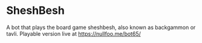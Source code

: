# SheshBesh
A bot that plays the board game sheshbesh, also known as backgammon or tavli.
Playable version live at https://nullfoo.me/bot65/
